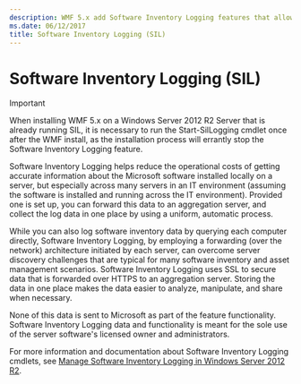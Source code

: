 ```yaml
---
description: WMF 5.x add Software Inventory Logging features that allow you to collect information about installed software in a central location for easier management and auditing.
ms.date: 06/12/2017
title: Software Inventory Logging (SIL)
---
```


# Software Inventory Logging (SIL)

> [!IMPORTANT]
> When installing WMF 5.x on a Windows Server 2012 R2 Server that is already running SIL, it is
> necessary to run the Start-SilLogging cmdlet once after the WMF install, as the installation
> process will errantly stop the Software Inventory Logging feature.

Software Inventory Logging helps reduce the operational costs of getting accurate information about
the Microsoft software installed locally on a server, but especially across many servers in an IT
environment (assuming the software is installed and running across the IT environment). Provided one
is set up, you can forward this data to an aggregation server, and collect the log data in one place
by using a uniform, automatic process.

While you can also log software inventory data by querying each computer directly, Software
Inventory Logging, by employing a forwarding (over the network) architecture initiated by each
server, can overcome server discovery challenges that are typical for many software inventory and
asset management scenarios. Software Inventory Logging uses SSL to secure data that is forwarded
over HTTPS to an aggregation server. Storing the data in one place makes the data easier to analyze,
manipulate, and share when necessary.

None of this data is sent to Microsoft as part of the feature functionality. Software Inventory
Logging data and functionality is meant for the sole use of the server software's licensed owner and
administrators.

For more information and documentation about Software Inventory Logging cmdlets, see
[Manage Software Inventory Logging in Windows Server 2012 R2](/previous-versions/windows/it-pro/windows-server-2012-R2-and-2012/dn383584(v=ws.11)).
